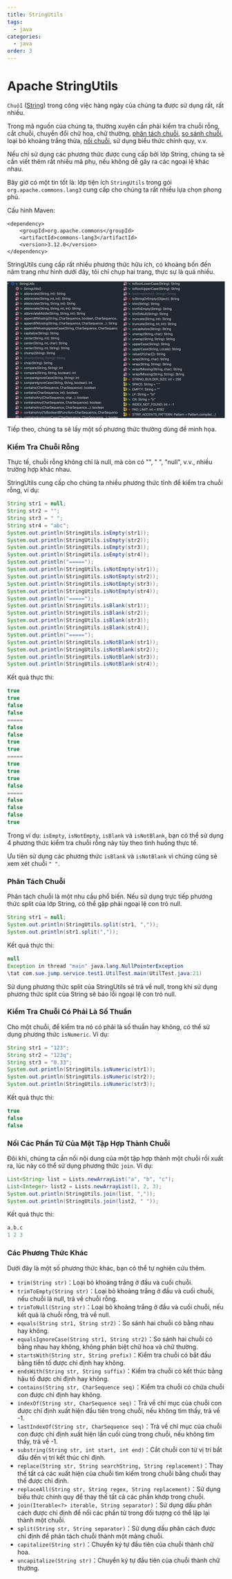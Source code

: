 ```yaml
---
title: StringUtils
tags:
  - java
categories:
  - java
order: 3
---
```


# Apache StringUtils

`Chuỗi` ([String](/programming/java/string/immutable)) trong công việc hàng ngày của chúng ta được sử dụng rất, rất nhiều.

Trong mã nguồn của chúng ta, thường xuyên cần phải kiểm tra chuỗi rỗng, cắt chuỗi, chuyển đổi chữ hoa, chữ thường, [phân tách chuỗi](/programming/java/string/split), [so sánh chuỗi](/programming/java/string/equals), loại bỏ khoảng trắng thừa, [nối chuỗi](/programming/java/string/join), sử dụng biểu thức chính quy, v.v.

Nếu chỉ sử dụng các phương thức được cung cấp bởi lớp String, chúng ta sẽ cần viết thêm rất nhiều mã phụ, nếu không dễ gây ra các ngoại lệ khác nhau.

Bây giờ có một tin tốt là: lớp tiện ích `StringUtils` trong gói `org.apache.commons.lang3` cung cấp cho chúng ta rất nhiều lựa chọn phong phú.

Cấu hình Maven:

```
<dependency>
    <groupId>org.apache.commons</groupId>
    <artifactId>commons-lang3</artifactId>
    <version>3.12.0</version>
</dependency>
```

StringUtils cung cấp rất nhiều phương thức hữu ích, có khoảng bốn đến năm trang như hình dưới đây, tôi chỉ chụp hai trang, thực sự là quá nhiều.

![image.png](https://raw.githubusercontent.com/vanhung4499/images/master/snap/20240704192812.png)


Tiếp theo, chúng ta sẽ lấy một số phương thức thường dùng để minh họa.

### Kiểm Tra Chuỗi Rỗng

Thực tế, chuỗi rỗng không chỉ là null, mà còn có "", " ", "null", v.v., nhiều trường hợp khác nhau.

StringUtils cung cấp cho chúng ta nhiều phương thức tĩnh để kiểm tra chuỗi rỗng, ví dụ:

```java
String str1 = null;
String str2 = "";
String str3 = " ";
String str4 = "abc";
System.out.println(StringUtils.isEmpty(str1));
System.out.println(StringUtils.isEmpty(str2));
System.out.println(StringUtils.isEmpty(str3));
System.out.println(StringUtils.isEmpty(str4));
System.out.println("=====");
System.out.println(StringUtils.isNotEmpty(str1));
System.out.println(StringUtils.isNotEmpty(str2));
System.out.println(StringUtils.isNotEmpty(str3));
System.out.println(StringUtils.isNotEmpty(str4));
System.out.println("=====");
System.out.println(StringUtils.isBlank(str1));
System.out.println(StringUtils.isBlank(str2));
System.out.println(StringUtils.isBlank(str3));
System.out.println(StringUtils.isBlank(str4));
System.out.println("=====");
System.out.println(StringUtils.isNotBlank(str1));
System.out.println(StringUtils.isNotBlank(str2));
System.out.println(StringUtils.isNotBlank(str3));
System.out.println(StringUtils.isNotBlank(str4));
```

Kết quả thực thi:

```java
true
true
false
false
=====
false
false
true
true
=====
true
true
true
false
=====
false
false
false
true
```

Trong ví dụ: `isEmpty`, `isNotEmpty`, `isBlank` và `isNotBlank`, bạn có thể sử dụng 4 phương thức kiểm tra chuỗi rỗng này tùy theo tình huống thực tế.

Ưu tiên sử dụng các phương thức `isBlank` và `isNotBlank` vì chúng cũng sẽ xem xét chuỗi `" "`.

### Phân Tách Chuỗi

Phân tách chuỗi là một nhu cầu phổ biến. Nếu sử dụng trực tiếp phương thức split của lớp String, có thể gặp phải ngoại lệ con trỏ null.

```java
String str1 = null;
System.out.println(StringUtils.split(str1, ","));
System.out.println(str1.split(","));
```

Kết quả thực thi:

```java
null
Exception in thread "main" java.lang.NullPointerException
\tat com.sue.jump.service.test1.UtilTest.main(UtilTest.java:21)
```

Sử dụng phương thức split của StringUtils sẽ trả về null, trong khi sử dụng phương thức split của String sẽ báo lỗi ngoại lệ con trỏ null.

### Kiểm Tra Chuỗi Có Phải Là Số Thuần

Cho một chuỗi, để kiểm tra nó có phải là số thuần hay không, có thể sử dụng phương thức `isNumeric`. Ví dụ:

```java
String str1 = "123";
String str2 = "123q";
String str3 = "0.33";
System.out.println(StringUtils.isNumeric(str1));
System.out.println(StringUtils.isNumeric(str2));
System.out.println(StringUtils.isNumeric(str3));
```

Kết quả thực thi:

```java
true
false
false
```

### Nối Các Phần Tử Của Một Tập Hợp Thành Chuỗi

Đôi khi, chúng ta cần nối nội dung của một tập hợp thành một chuỗi rồi xuất ra, lúc này có thể sử dụng phương thức `join`. Ví dụ:

```java
List<String> list = Lists.newArrayList("a", "b", "c");
List<Integer> list2 = Lists.newArrayList(1, 2, 3);
System.out.println(StringUtils.join(list, ","));
System.out.println(StringUtils.join(list2, " "));
```

Kết quả thực thi:

```java
a,b,c
1 2 3
```

### Các Phương Thức Khác

Dưới đây là một số phương thức khác, bạn có thể tự nghiên cứu thêm.

- `trim(String str)`：Loại bỏ khoảng trắng ở đầu và cuối chuỗi.
- `trimToEmpty(String str)`：Loại bỏ khoảng trắng ở đầu và cuối chuỗi, nếu chuỗi là null, trả về chuỗi rỗng.
- `trimToNull(String str)`：Loại bỏ khoảng trắng ở đầu và cuối chuỗi, nếu kết quả là chuỗi rỗng, trả về null.
- `equals(String str1, String str2)`：So sánh hai chuỗi có bằng nhau hay không.
- `equalsIgnoreCase(String str1, String str2)`：So sánh hai chuỗi có bằng nhau hay không, không phân biệt chữ hoa và chữ thường.
- `startsWith(String str, String prefix)`：Kiểm tra chuỗi có bắt đầu bằng tiền tố được chỉ định hay không.
- `endsWith(String str, String suffix)`：Kiểm tra chuỗi có kết thúc bằng hậu tố được chỉ định hay không.
- `contains(String str, CharSequence seq)`：Kiểm tra chuỗi có chứa chuỗi con được chỉ định hay không.
- `indexOf(String str, CharSequence seq)`：Trả về chỉ mục của chuỗi con được chỉ định xuất hiện đầu tiên trong chuỗi, nếu không tìm thấy, trả về -1.
- `lastIndexOf(String str, CharSequence seq)`：Trả về chỉ mục của chuỗi con được chỉ định xuất hiện lần cuối cùng trong chuỗi, nếu không tìm thấy, trả về -1.
- `substring(String str, int start, int end)`：Cắt chuỗi con từ vị trí bắt đầu đến vị trí kết thúc chỉ định.
- `replace(String str, String searchString, String replacement)`：Thay thế tất cả các xuất hiện của chuỗi tìm kiếm trong chuỗi bằng chuỗi thay thế được chỉ định.
- `replaceAll(String str, String regex, String replacement)`：Sử dụng biểu thức chính quy để thay thế tất cả các phần khớp trong chuỗi.
- `join(Iterable<?> iterable, String separator)`：Sử dụng dấu phân cách được chỉ định để nối các phần tử trong đối tượng có thể lặp lại thành một chuỗi.
- `split(String str, String separator)`：Sử dụng dấu phân cách được chỉ định để phân tách chuỗi thành một mảng chuỗi.
- `capitalize(String str)`：Chuyển ký tự đầu tiên của chuỗi thành chữ hoa.
- `uncapitalize(String str)`：Chuyển ký tự đầu tiên của chuỗi thành chữ thường.
